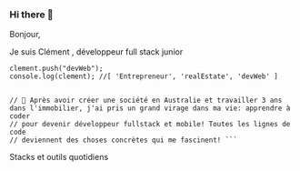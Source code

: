 ### Hi there 👋

         
Bonjour, 

Je suis Clément , développeur full stack junior
         
``` const clement = ["Entrepeneur", "realEstate"];
clement.push("devWeb");
console.log(clement); //[ 'Entrepreneur', 'realEstate', 'devWeb' ]


// 🚀 Après avoir créer une société en Australie et travailler 3 ans dans l'immobilier, j'ai pris un grand virage dans ma vie: apprendre à coder    
// pour devenir développeur fullstack et mobile! Toutes les lignes de code
// deviennent des choses concrètes qui me fascinent! ```
```
Stacks et outils quotidiens

<!--
**ctrotignon/ctrotignon** is a ✨ _special_ ✨ repository because its `README.md` (this file) appears on your GitHub profile.

Here are some ideas to get you started:

- 🔭 I’m currently working on ...
- 🌱 I’m currently learning ...
- 👯 I’m looking to collaborate on ...
- 🤔 I’m looking for help with ...
- 💬 Ask me about ...
- 📫 How to reach me: ...
- 😄 Pronouns: ...
- ⚡ Fun fact: ...
-->
